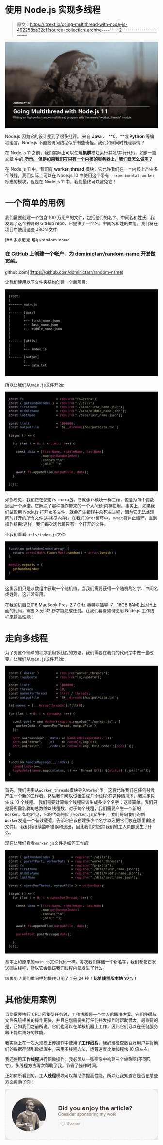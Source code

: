 # 使用 Node.js 实现多线程

> 原文：<https://itnext.io/going-multithread-with-node-js-492258ba32cf?source=collection_archive---------2----------------------->

![](img/725fc2231136b4d4e2a046fad4b71fcc.png)

Node.js 因为它的设计受到了很多批评。
来自 **Java** 、 **C、**或 **Python** 等编程语言，Node.js 不直接访问线程似乎有些奇怪。我们如何同时处理事情？

在 Node.js 11 之前，我们实际上可以使用**集群**模块运行并发/并行代码，如前一篇文章 中的 [**所示。
但是如果我们在只有一个内核的服务器上，我们该怎么做呢？**](https://medium.com/free-code-camp/how-to-scale-your-node-js-server-using-clustering-c8d43c656e8f)

在 Node.js 11 中，我们有 **worker_thread** 模块，它允许我们在一个内核上产生多个线程。我们实际上可以在 Node.js 10 中使用这个带有`--experimental-worker`标志的模块，但是在 Node.js 11 中，我们最终可以避免它！

# 一个简单的用例

我们需要创建一个包含 100 万用户的文件，包括他们的名字、中间名和姓氏。我发现了这个神奇的 GitHub repo，它提供了一个名、中间名和姓的数组。我们将在项目中使用这些 JSON 文件:

[](https://github.com/dominictarr/random-name) [## 多米尼克·塔尔/random-name

### 在 GitHub 上创建一个帐户，为 dominictarr/random-name 开发做贡献。

github.com](https://github.com/dominictarr/random-name) 

让我们使用以下文件夹结构创建一个新项目:

![](img/402cdc5759528ef2f564ce075d09474b.png)

所以让我们从`main.js`文件开始:

![](img/b46ac997b56120b8ddb8bc9eaf42d49b.png)

如你所见，我们正在使用`fs-extra`包。它就像`fs`模块一样工作，但是为每个函数返回一个承诺。它解决了那种操作带来的一个大问题:内存使用。事实上，如果我们试图用 Node.js 打开太多文件，就会产生错误并杀死主进程，因为它无法处理同时打开的所有文件(并耗尽内存)。在我们的`for`循环中，`await`将停止循环，直到操作结束:这样，我们每次迭代都只有一个打开的文件。

让我们看看`utils/index.js`文件:

![](img/e4e3fc56bbaaae618123e65768f0e9c2.png)

这里我们只是从数组中获取一个随机值。当我们需要获得一个随机的名字、中间名或姓时，这非常有用。

在我的机器(2016 MacBook Pro，2,7 GHz 英特尔酷睿 i7，16GB RAM)上运行上面的代码，需要 3 分 32 秒才能完成任务。让我们看看如何使用 Node.js 工作线程来提高性能！

# 走向多线程

为了对这个简单的程序采用多线程的方法，我们需要在我们的代码库中做一些改变。让我们从`main.js`文件开始:

![](img/499388093072c154c40cbe75786dabe7.png)

首先，我们需要从`worker_threads`模块导入`Worker`类。这将允许我们在任何时候产生一个新的工作者。然后我们可以设置生成几个线程:在这种情况下，我决定只生成 10 个线程。
我们需要计算每个线程应该生成多少个名字；这很简单。我们只是将所需名称的总数除以线程数。对于每个线程，我们需要产生一个新的`Worker`。如您所见，它的代码将位于`worker.js`文件中。
我们将向我们的新`Worker`发送一个有效载荷，告诉它应该创建多少个名字以及把它们放在哪里(输出文件)。
我们将继续监听错误和退出，因此我们将跟踪我们的工人内部发生了什么。

现在让我们看看`worker.js`文件是如何工作的:

![](img/91ec335f9f41c78896b3862ff9b91a47.png)

基本上和原来的`main.js`文件代码一样。每次我们存储一个新名字，我们都把它发送回主线程，所以它会跟踪我们线程内部发生了什么。

结果呢？我们做同样的操作只用了 1 分 24 秒！**比单线程版本快 37%**！

# 其他使用案例

当您需要执行 CPU 密集型任务时，工作线程是一个惊人的解决方案。它们使得与文件系统相关的操作更快，并且在您需要执行任何并发操作时帮助很大。最重要的是，正如我们之前所说，它们也可以在单核机器上工作，因此它们可以在任何服务器上提供更好的性能。

我实际上在一次大规模上传操作中使用了**工作线程**，我必须检查数百万用户并将他们的数据存储到数据库中。采用多线程方法，运算速度比单线程快 10 倍左右。

我还使用**工作线程**进行图像操作。我必须从一张图像中构建三个缩略图(不同尺寸)，多线程方法再次帮助了我，节省了操作时间。

正如你所看到的，**工人线程**模块可以帮助你提高性能，所以让我知道它是否在某些方面帮助了你！

[![](img/e05f00ed2cddfd2907284cb397168c3d.png)](https://github.com/sponsors/micheleriva)